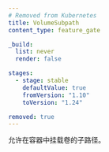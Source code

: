 ```yaml
---
# Removed from Kubernetes
title: VolumeSubpath
content_type: feature_gate

_build:
  list: never
  render: false

stages:
  - stage: stable
    defaultValue: true
    fromVersion: "1.10"
    toVersion: "1.24"

removed: true
---
```


<!--
Allow mounting a subpath of a volume in a container.
-->
允许在容器中挂载卷的子路径。
